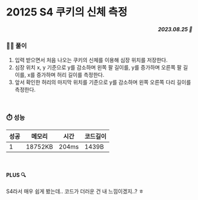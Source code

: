 # 20125 S4 쿠키의 신체 측정
##### <p align="right"> 2023.08.25 📆 </p> 

 
### 👩‍🏫 풀이
1. 입력 받으면서 처음 나오는 쿠키의 신체를 이용해 심장 위치를 저장한다.
2. 심장 위치 x, y 기준으로 y를 감소하며 왼쪽 팔 길이를, y를 증가하며 오른쪽 팔 길이를, x를 증가하며 허리 길이를 측정한다.
3. 앞서 확인한 허리의 마지막 위치를 기준으로 y를 감소하며 왼쪽 오른쪽 다리 길이를 측정한다.


<br>

### ⏱️ 성능

성공 |메모리 | 시간 | 코드길이
---|---|---|---|
1|18752KB|204ms|1439B

<br>

#### PLUS 🔍
S4라서 매우 쉽게 봤는데.. 코드가 더러운 건 내 느낌이겠지..? ㅎ
